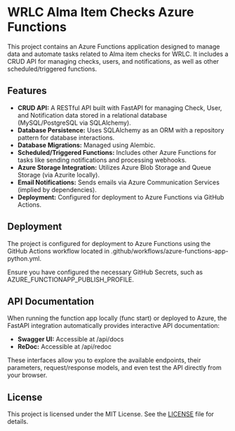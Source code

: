 # **WRLC Alma Item Checks Azure Functions**

This project contains an Azure Functions application designed to manage data and automate tasks related to Alma item checks for WRLC. It includes a CRUD API for managing checks, users, and notifications, as well as other scheduled/triggered functions.

## **Features**

* **CRUD API:** A RESTful API built with FastAPI for managing Check, User, and Notification data stored in a relational database (MySQL/PostgreSQL via SQLAlchemy).  
* **Database Persistence:** Uses SQLAlchemy as an ORM with a repository pattern for database interactions.  
* **Database Migrations:** Managed using Alembic.  
* **Scheduled/Triggered Functions:** Includes other Azure Functions for tasks like sending notifications and processing webhooks.  
* **Azure Storage Integration:** Utilizes Azure Blob Storage and Queue Storage (via Azurite locally).  
* **Email Notifications:** Sends emails via Azure Communication Services (implied by dependencies).  
* **Deployment:** Configured for deployment to Azure Functions via GitHub Actions.

## **Deployment**

The project is configured for deployment to Azure Functions using the GitHub Actions workflow located in .github/workflows/azure-functions-app-python.yml.

Ensure you have configured the necessary GitHub Secrets, such as AZURE\_FUNCTIONAPP\_PUBLISH\_PROFILE.

## **API Documentation**

When running the function app locally (func start) or deployed to Azure, the FastAPI integration automatically provides interactive API documentation:

* **Swagger UI:** Accessible at /api/docs  
* **ReDoc:** Accessible at /api/redoc

These interfaces allow you to explore the available endpoints, their parameters, request/response models, and even test the API directly from your browser.

## **License**

This project is licensed under the MIT License. See the [LICENSE](LICENSE) file for details.